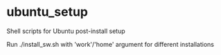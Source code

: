 # ubuntu_setup
Shell scripts for Ubuntu post-install setup

Run ./install_sw.sh with 'work'/'home' argument for different installations 
